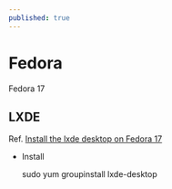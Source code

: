 ```yaml
---
published: true
---
```


# Fedora
Fedora 17

## LXDE
Ref. [Install the lxde desktop on Fedora 17](http://www.binarytides.com/install-the-lxde-desktop-on-fedora-17/)

* Install

    sudo yum groupinstall lxde-desktop